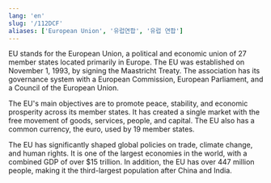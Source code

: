 ```yaml
---
lang: 'en'
slug: '/112DCF'
aliases: ['European Union', '유럽연합', '유럽 연합']
---
```


EU stands for the European Union, a political and economic union of 27 member states located primarily in Europe. The EU was established on November 1, 1993, by signing the Maastricht Treaty. The association has its governance system with a European Commission, European Parliament, and a Council of the European Union.

The EU's main objectives are to promote peace, stability, and economic prosperity across its member states. It has created a single market with the free movement of goods, services, people, and capital. The EU also has a common currency, the euro, used by 19 member states.

The EU has significantly shaped global policies on trade, climate change, and human rights. It is one of the largest economies in the world, with a combined GDP of over $15 trillion. In addition, the EU has over 447 million people, making it the third-largest population after China and India.
